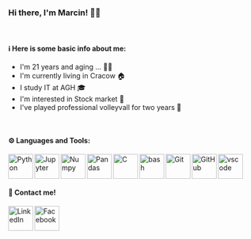 ### Hi there, I'm Marcin! 👋🏼  
<br />

#### ℹ️ Here is some basic info about me: 
- I'm 21 years and aging ... 💪🏼
- I'm currently living in Cracow 🏠
- I study IT at AGH 🎓
- I'm interested in Stock market 💱
- I've played professional volleyvall for two years 🏐
<br />

#### ⚙️ Languages and Tools:
<img alt="Python" width="50px" align="left" src="https://cdn.jsdelivr.net/gh/devicons/devicon/icons/python/python-original.svg" />
<img alt="Jupyter" width="50px" align="left" src="https://cdn.jsdelivr.net/gh/devicons/devicon/icons/jupyter/jupyter-original.svg" />
<img alt="Numpy" width="50px" align="left" src="https://cdn.jsdelivr.net/gh/devicons/devicon/icons/numpy/numpy-original.svg" />
<img alt="Pandas" width="50px" align="left" src="https://cdn.jsdelivr.net/gh/devicons/devicon/icons/pandas/pandas-original-wordmark.svg" />
<img alt="C" width="50px" align="left" src="https://cdn.jsdelivr.net/gh/devicons/devicon/icons/c/c-plain.svg" />
<img alt="bash" width="50px" align="left" src="https://cdn.jsdelivr.net/gh/devicons/devicon/icons/bash/bash-original.svg" />
<img alt="Git" width="50px" align="left" src="https://cdn.jsdelivr.net/gh/devicons/devicon/icons/git/git-original.svg" />
<img alt="GitHub" width="50px" align="left" src="https://cdn.jsdelivr.net/gh/devicons/devicon/icons/github/github-original.svg" />
<img alt="vscode" width="50px" src="https://cdn.jsdelivr.net/gh/devicons/devicon/icons/vscode/vscode-original.svg" />
<br />

#### 📧 Contact me!
<img alt="LinkedIn" width="50px" align="left" src="https://cdn.jsdelivr.net/gh/devicons/devicon/icons/linkedin/linkedin-original.svg" />
<img alt="Facebook" width="50px" src="https://cdn.jsdelivr.net/gh/devicons/devicon/icons/facebook/facebook-original.svg" />
<br />
